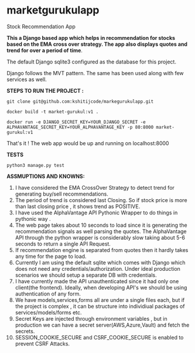 # marketgurukulapp
Stock Recommendation App

**This a Django based app which helps in recommendation for stocks based on the EMA cross over strategy.
The app also displays quotes and trend for over a period of time**.

The default Django sqlite3  configured as the database for this project. 

Django follows the MVT pattern. The same has been used along with few services as well.


**STEPS TO RUN THE PROJECT :** 

`git clone git@github.com:kshitijcode/markegurukulapp.git`

 `docker build -t market-gurukul:v1 . `
   
 `docker run -e DJANGO_SECRET_KEY=YOUR_DJANGO_SECRET -e ALPHAVANTAGE_SECRET_KEY=YOUR_ALPHAVANTAGE_KEY -p 80:8000 market-gurukul:v1 `

That's it ! The web app would be up and running on localhost:8000


**TESTS**

`python3 manage.py test `






**ASSMUPTIONS AND KNOWNS:**

1. I have considered the EMA CrossOver Strategy to detect trend for generating buy/sell recommendations.
2. The period of trend is considered last Closing. So if stock price is more than last closing price , it shows trend as POSITIVE.
3. I have used the AlphaVantage API Pythonic Wrapper to do things in pythonic way .
4. The web page takes about 10 seconds to load since it is generating the recommendation signals as well parsing the quotes. The AlphaVantage API through the python wrapper is considerably slow taking about 5-6 seconds to return a single API Request.
5. If recommendation engine is separated from quotes then it hardly takes any time for the page to load.
6. Currently I am using the default sqlite which comes with Django which does not need any credentials/authorization. Under ideal production scenarios we should setup a separate DB with credentials.
7. I have currently made the API unauthenticated since it had only one client(the frontend). Ideally, when developing API's we should be using authentication of any form.
8. We have models,services,forms all are under a single files each, but if the project is complex , it can be structure into individiual packages of services/models/forms etc.
9. Secret Keys are injected through environment variables , but in production we can have a secret server(AWS,Azure,Vault) and fetch the secrets.
10. SESSION_COOKIE_SECURE  and CSRF_COOKIE_SECURE is enabled to prevent CSRF Attacks.



